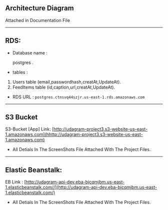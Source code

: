 ## Architecture Diagram

Attached in Documentation File


---


## RDS:

- Database name  : 

  postgres .
- tables : 
1. Users table (email,passwordhash,creatAt,UpdateAt).
1. FeedItems table (id,caption,url,creatAt,UpdateAt).

- RDS URL : `postgres.ctnsvq44szjr.us-east-1.rds.amazonaws.com`

---

## S3 Bucket

S3-Bucket [App] Link: [http://udagram-project3.s3-website-us-east-1.amazonaws.com](hhttp://udagram-project3.s3-website-us-east-1.amazonaws.com)

- All Detials In The ScreenShots File Attached With The Project Files.


---


## Elastic Beanstalk:

EB Link : [http://udagram-api-dev.eba-bjcqmjbm.us-east-1.elasticbeanstalk.com//](http://udagram-api-dev.eba-bjcqmjbm.us-east-1.elasticbeanstalk.com/)

- All Detials In The ScreenShots File Attached With The Project Files.



